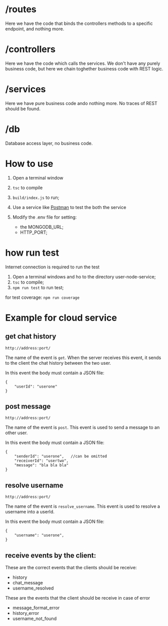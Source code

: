 # /routes
Here we have the code that binds the controllers methods to a specific endpoint, and nothing more.

# /controllers
Here we have the code which calls the services. We don't have any purely business code, but here we chain toghether business code with REST logic.

# /services
Here we have pure business code ando nothing more. No traces of REST should be found.

# /db
Database access layer, no business code.

# How to use
1. Open a terminal window
2. `tsc` to compile
3. `build/index.js` to run;
4. Use a service like [Postman](https://www.postman.com/downloads/) to test the both the service


5. Modify the .env file for setting:
    - the MONGODB_URL;
    - HTTP_PORT;

# how run test
Internet connection is required to run the test

1. Open a terminal windows and ho to the directory user-node-service;
2. `tsc` to compile;
3. `npm run test` to run test;

for test coverage: `npm run coverage`


# Example for cloud service

## get chat history

```
http://address:port/
```
The name of the event is `get`.
When the server receives this event, it sends to the client the chat history between the two user.

In this event the body must contain a JSON file:
```
{
    "userId": "userone"
}
```

## post message
```
http://address:port/
```
The name of the event is `post`.
This event is used to send a message to an other user.

In this event the body must contain a JSON file:
```
{
    "senderId": "userone",   //can be omitted
    "receiverId": "usertwo",
    "message": "bla bla bla"
}
```

## resolve username
```
http://address:port/
```
The name of the event is `resolve_username`.
This event is used to resolve a username into a userId.

In this event the body must contain a JSON file:
```
{
    "username": "userone",
}
```

## receive events by the client:

These are the correct events that the clients should be receive:
- history
- chat_message
- username_resolved

These are the events that the client should be receive in case of error
- message_format_error
- history_error
- username_not_found


